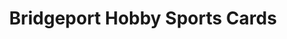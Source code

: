 ---
title: "Bridgeport Hobby Sports Cards"
url: /chicago/bridgeport-hobby-sports-cards/
shop: collector
---